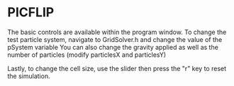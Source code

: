 # PICFLIP

The basic controls are available within the program window. 
To change the test particle system, navigate to GridSolver.h and change the value of the pSystem variable
You can also change the gravity applied as well as the number of particles (modify particlesX and particlesY)

Lastly, to change the cell size, use the slider then press the "r" key to reset the simulation.

 
